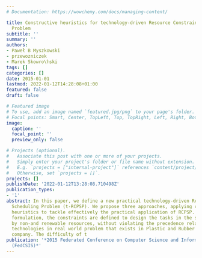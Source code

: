 ```yaml
---
# Documentation: https://wowchemy.com/docs/managing-content/

title: Constructive heuristics for technology-driven Resource Constrained Scheduling
  Problem
subtitle: ''
summary: ''
authors:
- Paweł B Myszkowski
- przewozniczek
- Marek Skowro\ŉski
tags: []
categories: []
date: 2015-01-01
lastmod: 2022-01-12T14:28:08+01:00
featured: false
draft: false

# Featured image
# To use, add an image named `featured.jpg/png` to your page's folder.
# Focal points: Smart, Center, TopLeft, Top, TopRight, Left, Right, BottomLeft, Bottom, BottomRight.
image:
  caption: ''
  focal_point: ''
  preview_only: false

# Projects (optional).
#   Associate this post with one or more of your projects.
#   Simply enter your project's folder or file name without extension.
#   E.g. `projects = ["internal-project"]` references `content/project/deep-learning/index.md`.
#   Otherwise, set `projects = []`.
projects: []
publishDate: '2022-01-12T13:28:08.710498Z'
publication_types:
- '1'
abstract: In this paper, we define a new practical technology-driven Resource Constrained
  Scheduling Problem (t-RCPSP). We propose three approaches, applying constructive
  heuristics to tackle effectively the practical application of RCPSP. In the RCPSP
  formulation, the constraints are defined to design the tasks in the spaces constructed
  by non-and renewable resources, without violating the precedence relationships and
  technologies in real world problem that exists in Plastic and Rubber Processing
  company. The difficulty of t
publication: '*2015 Federated Conference on Computer Science and Information Systems
  (FedCSIS)*'
---
```

